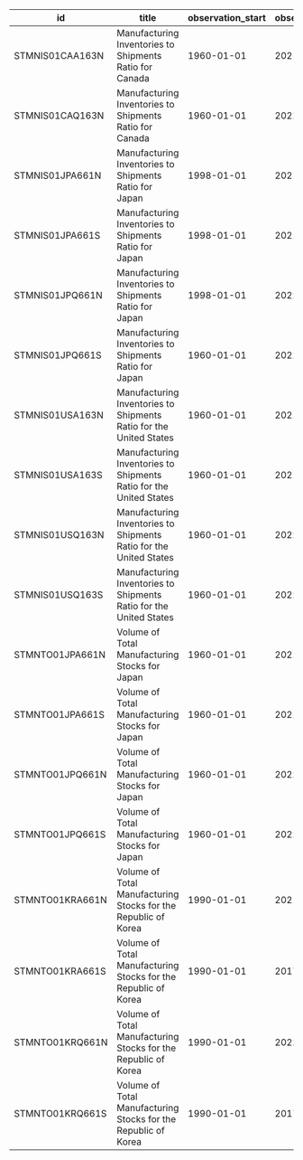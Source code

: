 | id              | title                                                              | observation_start   | observation_end   |
|-----------------|--------------------------------------------------------------------|---------------------|-------------------|
| STMNIS01CAA163N | Manufacturing Inventories to Shipments Ratio for Canada            | 1960-01-01          | 2021-01-01        |
| STMNIS01CAQ163N | Manufacturing Inventories to Shipments Ratio for Canada            | 1960-01-01          | 2022-04-01        |
| STMNIS01JPA661N | Manufacturing Inventories to Shipments Ratio for Japan             | 1998-01-01          | 2021-01-01        |
| STMNIS01JPA661S | Manufacturing Inventories to Shipments Ratio for Japan             | 1998-01-01          | 2021-01-01        |
| STMNIS01JPQ661N | Manufacturing Inventories to Shipments Ratio for Japan             | 1998-01-01          | 2022-04-01        |
| STMNIS01JPQ661S | Manufacturing Inventories to Shipments Ratio for Japan             | 1960-01-01          | 2022-04-01        |
| STMNIS01USA163N | Manufacturing Inventories to Shipments Ratio for the United States | 1960-01-01          | 2021-01-01        |
| STMNIS01USA163S | Manufacturing Inventories to Shipments Ratio for the United States | 1960-01-01          | 2021-01-01        |
| STMNIS01USQ163N | Manufacturing Inventories to Shipments Ratio for the United States | 1960-01-01          | 2022-04-01        |
| STMNIS01USQ163S | Manufacturing Inventories to Shipments Ratio for the United States | 1960-01-01          | 2022-04-01        |
| STMNTO01JPA661N | Volume of Total Manufacturing Stocks for Japan                     | 1960-01-01          | 2021-01-01        |
| STMNTO01JPA661S | Volume of Total Manufacturing Stocks for Japan                     | 1960-01-01          | 2021-01-01        |
| STMNTO01JPQ661N | Volume of Total Manufacturing Stocks for Japan                     | 1960-01-01          | 2022-04-01        |
| STMNTO01JPQ661S | Volume of Total Manufacturing Stocks for Japan                     | 1960-01-01          | 2022-04-01        |
| STMNTO01KRA661N | Volume of Total Manufacturing Stocks for the Republic of Korea     | 1990-01-01          | 2021-01-01        |
| STMNTO01KRA661S | Volume of Total Manufacturing Stocks for the Republic of Korea     | 1990-01-01          | 2017-01-01        |
| STMNTO01KRQ661N | Volume of Total Manufacturing Stocks for the Republic of Korea     | 1990-01-01          | 2022-04-01        |
| STMNTO01KRQ661S | Volume of Total Manufacturing Stocks for the Republic of Korea     | 1990-01-01          | 2017-10-01        |